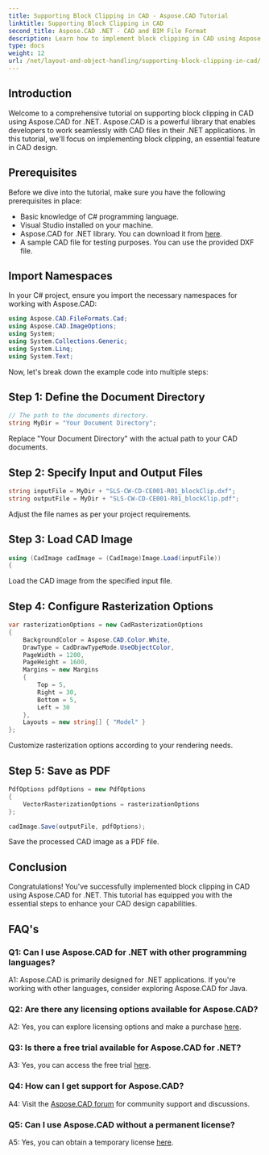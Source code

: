 ```yaml
---
title: Supporting Block Clipping in CAD - Aspose.CAD Tutorial
linktitle: Supporting Block Clipping in CAD
second_title: Aspose.CAD .NET - CAD and BIM File Format
description: Learn how to implement block clipping in CAD using Aspose.CAD for .NET. Enhance your design capabilities with this step-by-step tutorial.
type: docs
weight: 12
url: /net/layout-and-object-handling/supporting-block-clipping-in-cad/
---
```

## Introduction

Welcome to a comprehensive tutorial on supporting block clipping in CAD using Aspose.CAD for .NET. Aspose.CAD is a powerful library that enables developers to work seamlessly with CAD files in their .NET applications. In this tutorial, we'll focus on implementing block clipping, an essential feature in CAD design.

## Prerequisites

Before we dive into the tutorial, make sure you have the following prerequisites in place:

- Basic knowledge of C# programming language.
- Visual Studio installed on your machine.
- Aspose.CAD for .NET library. You can download it from [here](https://releases.aspose.com/cad/net/).
- A sample CAD file for testing purposes. You can use the provided DXF file.

## Import Namespaces

In your C# project, ensure you import the necessary namespaces for working with Aspose.CAD:

```csharp
using Aspose.CAD.FileFormats.Cad;
using Aspose.CAD.ImageOptions;
using System;
using System.Collections.Generic;
using System.Linq;
using System.Text;
```

Now, let's break down the example code into multiple steps:

## Step 1: Define the Document Directory

```csharp
// The path to the documents directory.
string MyDir = "Your Document Directory";
```

Replace "Your Document Directory" with the actual path to your CAD documents.

## Step 2: Specify Input and Output Files

```csharp
string inputFile = MyDir + "SLS-CW-CD-CE001-R01_blockClip.dxf";
string outputFile = MyDir + "SLS-CW-CD-CE001-R01_blockClip.pdf";
```

Adjust the file names as per your project requirements.

## Step 3: Load CAD Image

```csharp
using (CadImage cadImage = (CadImage)Image.Load(inputFile))
{
```

Load the CAD image from the specified input file.

## Step 4: Configure Rasterization Options

```csharp
var rasterizationOptions = new CadRasterizationOptions
{
    BackgroundColor = Aspose.CAD.Color.White,
    DrawType = CadDrawTypeMode.UseObjectColor,
    PageWidth = 1200,
    PageHeight = 1600,
    Margins = new Margins
    {
        Top = 5,
        Right = 30,
        Bottom = 5,
        Left = 30
    },
    Layouts = new string[] { "Model" }
};
```

Customize rasterization options according to your rendering needs.

## Step 5: Save as PDF

```csharp
PdfOptions pdfOptions = new PdfOptions
{
    VectorRasterizationOptions = rasterizationOptions
};

cadImage.Save(outputFile, pdfOptions);
```

Save the processed CAD image as a PDF file.

## Conclusion

Congratulations! You've successfully implemented block clipping in CAD using Aspose.CAD for .NET. This tutorial has equipped you with the essential steps to enhance your CAD design capabilities.

## FAQ's

### Q1: Can I use Aspose.CAD for .NET with other programming languages?

A1: Aspose.CAD is primarily designed for .NET applications. If you're working with other languages, consider exploring Aspose.CAD for Java.

### Q2: Are there any licensing options available for Aspose.CAD?

A2: Yes, you can explore licensing options and make a purchase [here](https://purchase.aspose.com/buy).

### Q3: Is there a free trial available for Aspose.CAD for .NET?

A3: Yes, you can access the free trial [here](https://releases.aspose.com/).

### Q4: How can I get support for Aspose.CAD?

A4: Visit the [Aspose.CAD forum](https://forum.aspose.com/c/cad/19) for community support and discussions.

### Q5: Can I use Aspose.CAD without a permanent license?

A5: Yes, you can obtain a temporary license [here](https://purchase.aspose.com/temporary-license/).
